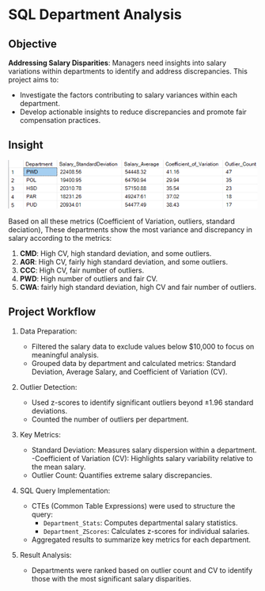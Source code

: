 # SQL Department Analysis
## Objective
**Addressing Salary Disparities**: Managers need insights into salary variations within departments to identify and address discrepancies. This project aims to:

- Investigate the factors contributing to salary variances within each department.
- Develop actionable insights to reduce discrepancies and promote fair compensation practices.
## Insight

![Output](Result.png)

Based on all these metrics (Coefficient of Variation, outliers, standard deciation), These departments show the most variance and discrepancy in salary according to the metrics:

1. **CMD**: High CV, high standard deviation, and some outliers.
2. **AGR**: High CV, fairly high standard deviation, and some outliers.
3. **CCC**: High CV, fair number of outliers.
4. **PWD**: High number of outliers and fair CV.
5. **CWA**: fairly high standard deviation, high CV and fair number of outliers.

## Project Workflow

1. Data Preparation:

    - Filtered the salary data to exclude values below $10,000 to focus on meaningful analysis.
    - Grouped data by department and calculated metrics: Standard Deviation, Average Salary, and Coefficient of Variation (CV).
2. Outlier Detection:

    - Used z-scores to identify significant outliers beyond ±1.96 standard deviations.
    - Counted the number of outliers per department.

3. Key Metrics:

    - Standard Deviation: Measures salary dispersion within a department.
     -Coefficient of Variation (CV): Highlights salary variability relative to the mean salary.
    - Outlier Count: Quantifies extreme salary discrepancies.

4. SQL Query Implementation:

    - CTEs (Common Table Expressions) were used to structure the query:
        - `Department_Stats`: Computes departmental salary statistics.
        - `Department_ZScores`: Calculates z-scores for individual salaries.
    - Aggregated results to summarize key metrics for each department.

5. Result Analysis:

    - Departments were ranked based on outlier count and CV to identify those with the most significant salary disparities.
